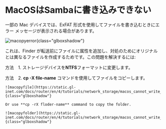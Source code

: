 # MacOSはSambaに書き込みできない

一部の Mac デバイスでは、ExFAT 形式を使用してファイルを書き込むときにエラー メッセージが表示される場合があります。

![macopyerror](https://static.gl-inet.com/docs/router/en/4/tutorials/network_storage/macos_cannot_write_samba/macopyerror.jpg){class="glboxshadow"}

これは、Finder が転送前にファイルに属性を追加し、対処のためにオリジナルとは異なるファイルを作成するためです。この問題を解決するには:

方法　1. ストレージデバイスを**NTFS**フォーマットに変更します。

方法　2. **cp -X file-name** コマンドを使用してファイルをコピーします。

    ![macopyfile](https://static.gl-inet.com/docs/router/en/4/tutorials/network_storage/macos_cannot_write_samba/macopyfile.png){class="glboxshadow"}

    Or use **cp -rX floder-name** command to copy the folder.

    ![macopyfolder](https://static.gl-inet.com/docs/router/en/4/tutorials/network_storage/macos_cannot_write_samba/macopyfolder.png){class="glboxshadow"}


